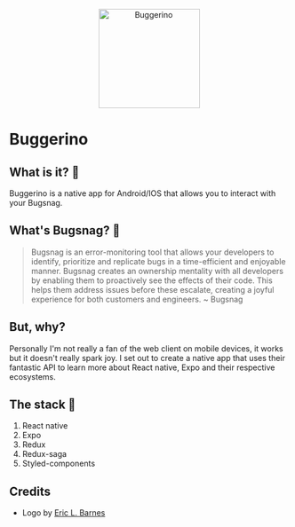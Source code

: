 <p align="center">
    <img width="182" height="179" src="https://raw.githubusercontent.com/ericlbarnes/Buggerino/master/assets/logos/bug-green.png" alt="Buggerino" />
</p>

# Buggerino

## What is it? 📱️

Buggerino is a native app for Android/IOS that allows you to interact with your Bugsnag.

## What's Bugsnag? 🐛️

> Bugsnag is an error-monitoring tool that allows your developers to identify, prioritize and replicate bugs in a time-efficient and enjoyable manner. Bugsnag creates an ownership mentality with all developers by enabling them to proactively see the effects of their code. This helps them address issues before these escalate, creating a joyful experience for both customers and engineers. ~ Bugsnag

## But, why?

Personally I'm not really a fan of the web client on mobile devices, it works but it doesn't really spark joy. I set out to create a native app that uses their fantastic API to learn more about React native, Expo and their respective ecosystems.

## The stack 💸️

1. React native
2. Expo
3. Redux
4. Redux-saga
5. Styled-components


## Credits
- Logo by [Eric L. Barnes](https://ericlbarnes.com)
